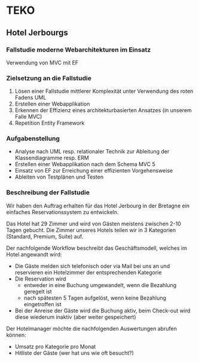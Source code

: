 # TEKO

## Hotel Jerbourgs

### Fallstudie moderne Webarchitekturen im Einsatz

Verwendung von MVC mit EF

### Zielsetzung an die Fallstudie
1.	Lösen einer Fallstudie mittlerer Komplexität unter Verwendung des roten Fadens UML
2.	Erstellen einer Webapplikation  
3.	Erkennen der Effizienz eines architekturbasierten Ansatzes (in unserem Falle MVC)
4.	Repetition Entity Framework

### Aufgabenstellung
-	Analyse nach UML resp. relationaler Technik zur Ableitung der Klassendiagramme resp. ERM
- Erstellen einer Webapplikation nach dem Schema MVC 5
- Einsatz von EF zur Erreichung einer effizienten Vorgehensweise
- Ableiten von Testplänen und Testen

### Beschreibung der Fallstudie
Wir haben den Auftrag erhalten für das Hotel Jerbourg in der Bretagne ein einfaches Reservationssystem zu entwickeln.

Das Hotel hat 29 Zimmer und wird von Gästen meistens zwischen 2-10 Tagen gebucht. Die Zimmer unseres Hotels teilen wir in 3 Kategorien (Standard, Premium, Suite) auf.

Der nachfolgende Workflow beschreibt das Geschäftsmodell, welches im Hotel angewandt wird:

- Die Gäste melden sich telefonisch oder via Mail bei uns an und reservieren ein Hotelzimmer der entsprechenden Kategorie
- Die Reservation wird
  - entweder in eine Buchung umgewandelt, wenn die Bezahlung geregelt ist
  - nach spätesten 5 Tagen aufgelöst, wenn keine Bezahlung eingetroffen ist
- Bei der Anreise der Gäste wird die Buchung aktiv, beim Check-out wird diese wiederum inaktiv (aber weiter gespeichert)

Der Hotelmanager möchte die nachfolgenden Auswertungen abrufen können:

-	Umsatz pro Kategorie pro Monat
-	Hitliste der Gäste (wer hat uns wie oft besucht?)

